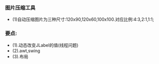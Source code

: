 <h3>图片压缩工具</h3>
<ul>
	<li>(1)自动压缩图片为三种尺寸:120x90,120x60,100x100.对应比例:4:3,2:1,1:1;</li>
</ul>
<h3>要点:</h3>
<ul>
	<li>(1).动态改变JLabel的值(线程问题)</li>
	<li>(2).awt,swing</li>
	<li>(3).布局</li>
</ul>
